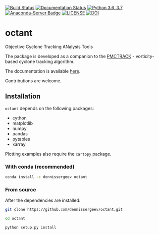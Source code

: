[![Build Status](https://travis-ci.com/dennissergeev/octant.svg?branch=master)](https://travis-ci.com/dennissergeev/octant)
[![Documentation Status](https://readthedocs.org/projects/octant-docs/badge/?version=latest)](https://octant-docs.readthedocs.io/en/latest/?badge=latest)
[![Python 3.6, 3.7](https://img.shields.io/badge/python-3.6,3.7-blue.svg)](https://www.python.org/downloads/release/python-360/)
[![Anaconda-Server Badge](https://anaconda.org/dennissergeev/octant/badges/version.svg)](https://anaconda.org/dennissergeev/octant)
[![LICENSE](https://anaconda.org/dennissergeev/octant/badges/license.svg)](LICENSE)
[![DOI](https://zenodo.org/badge/DOI/10.5281/zenodo.1313078.svg)](https://doi.org/10.5281/zenodo.1313078)


# octant
Objective Cyclone Tracking ANalysis Tools

The package is developed as a companion to the [PMCTRACK](https://github.com/dennissergeev/pmctrack) - vorticity-based cyclone tracking algorithm.

The documentation is available [here](https://octant-docs.readthedocs.io/en/latest/).

Contributions are welcome.

## Installation
`octant` depends on the following packages:
  - cython
  - matplotlib
  - numpy
  - pandas
  - pytables
  - xarray

Plotting examples also require the `cartopy` package.

### With conda (recommended)
```bash
conda install -c dennissergeev octant
```

### From source
After the dependencies are installed:
```bash
git clone https://github.com/dennissergeev/octant.git

cd octant

python setup.py install
```
